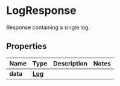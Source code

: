

# LogResponse

Response containing a single log.
## Properties

Name | Type | Description | Notes
------------ | ------------- | ------------- | -------------
**data** | [**Log**](Log.md) |  | 



